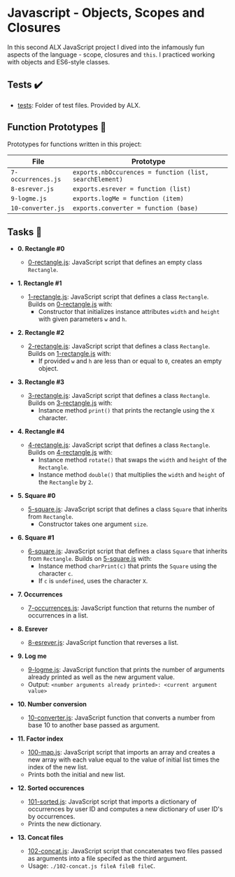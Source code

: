 # Javascript - Objects, Scopes and Closures

In this second ALX JavaScript project I dived into the infamously fun
aspects of the language - scope, closures and `this`. I practiced working with
objects and ES6-style classes.

## Tests :heavy_check_mark:

* [tests](./tests): Folder of test files. Provided by ALX.

## Function Prototypes :floppy_disk:

Prototypes for functions written in this project:

| File               | Prototype                                               |
| ------------------ | ------------------------------------------------------- |
| `7-occurrences.js` | `exports.nbOccurences = function (list, searchElement)` |
| `8-esrever.js`     | `exports.esrever = function (list)`                     |
| `9-logme.js`       | `exports.logMe = function (item)`                       |
| `10-converter.js`  | `exports.converter = function (base)`                   |


## Tasks :page_with_curl:

* **0. Rectangle #0**
    * [0-rectangle.js](./0-rectangle.js): JavaScript script that defines an empty
      class `Rectangle`.

* **1. Rectangle #1**
    * [1-rectangle.js](./1-rectangle.js): JavaScript script that defines a class
      `Rectangle`. Builds on [0-rectangle.js](./0-rectangle.js) with:
        * Constructor that initializes instance attributes `width` and `height` with
          given parameters `w` and `h`.

* **2. Rectangle #2**
    * [2-rectangle.js](./2-rectangle.js): JavaScript script that defines a class
      `Rectangle`. Builds on [1-rectangle.js](./1-rectangle.js) with:
        * If provided `w` and `h` are less than or equal to `0`, creates an empty object.

* **3. Rectangle #3**
    * [3-rectangle.js](./3-rectangle.js): JavaScript script that defines a class
      `Rectangle`. Builds on [3-rectangle.js](./3-rectangle.js) with:
        * Instance method `print()` that prints the rectangle using the `X` character.

* **4. Rectangle #4**
    * [4-rectangle.js](./4-rectangle.js): JavaScript script that defines a class
      `Rectangle`. Builds on [4-rectangle.js](./4-rectangle.js) with:
        * Instance method `rotate()` that swaps the `width` and `height` of the `Rectangle`.
        * Instance method `double()` that multiplies the `width` and `height` of the
          `Rectangle` by `2`.

* **5. Square #0**
    * [5-square.js](./5-square.js): JavaScript script that defines a class `Square`
      that inherits from `Rectangle`.
        * Constructor takes one argument `size`.

* **6. Square #1**
    * [6-square.js](./6-square.js): JavaScript script that defines a class `Square`
      that inherits from `Rectangle`. Builds on [5-square.js](./5-square.js) with:
        * Instance method `charPrint(c)` that prints the `Square` using the character
          `c`.
        * If `c` is `undefined`, uses the character `X`.

* **7. Occurrences**
    * [7-occurrences.js](./7-occurrences.js): JavaScript function that returns the
      number of occurrences in a list.

* **8. Esrever**
    * [8-esrever.js](./8-esrever.js): JavaScript function that reverses a list.

* **9. Log me**
    * [9-logme.js](./9-logme.js): JavaScript function that prints the number of
      arguments already printed as well as the new argument value.
    * Output: `<number arguments already printed>: <current argument value>`

* **10. Number conversion**
    * [10-converter.js](./10-converter.js): JavaScript function that converts a number
      from base 10 to another base passed as argument.

* **11. Factor index**
    * [100-map.js](./100-map.js): JavaScript script that imports an array and creates
      a new array with each value equal to the value of initial list times the index of
      the new list.
    * Prints both the initial and new list.

* **12. Sorted occurences**
    * [101-sorted.js](./101-sorted.js): JavaScript script that imports a dictionary
      of occurrences by user ID and computes a new dictionary of user ID's by occurrences.
    * Prints the new dictionary.

* **13. Concat files**
    * [102-concat.js](./102-concat.js): JavaScript script that concatenates two files
      passed as arguments into a file specifed as the third argument.
    * Usage: `./102-concat.js fileA fileB fileC`.
